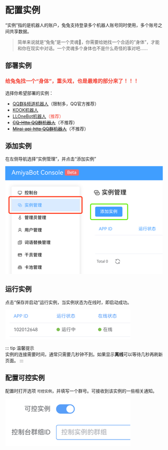 # 配置实例

“实例”指的是机器人的账户，兔兔支持登录多个机器人账号同时使用，多个账号之间共享数据。

> 简单来说就是“兔兔”是一个灵魂👻，你需要给她找一个合适的“身体”，才能和你在现实中对话。一个灵魂多个身体也不是什么奇怪的事对吧……

## 部署实例

<h3 style="color: #f44336">给兔兔找一个“身体”，重头戏，也是最难的部分来了！！！</h3>

选择你希望部署的实例：

- [QQ群&频道机器人](/guide/deploy/instances/qqbot.md)（限制多，QQ官方推荐）
- [KOOK机器人](/guide/deploy/instances/kook.md)
- [LLOneBot机器人](/guide/deploy/instances/llonebot.md)<span style="color: #f44336">（推荐）</span>
- [~~CQ-Http QQ群机器人~~](/guide/deploy/instances/cqhttp.md)（不推荐）
- [~~Mirai-api-http QQ群机器人~~](/guide/deploy/instances/mirai.md)（不推荐）

## 添加实例

在左侧导航选择“实例管理”，并点击“添加实例”

![](../../../assets/console/addBot.png)

## 运行实例

点击“保存并启动”运行实例，当实例状态为在线时，即启动成功。

<img style="width: 400px" src="../../../assets/console/online.png" alt="image">

::: tip 温馨提示<br>
实例的连接需要时间，通常只需要几秒钟不到。如果显示**离线**可以等待几秒再刷新页面。
:::

## 配置可控实例

配置时打开选项 `可控实例`，并填写一个群号。可接收到该实例的一些相关通知。

<img style="width: 400px" src="../../../assets/console/mainBot.png" alt="image">


